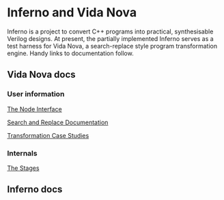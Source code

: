 # Inferno and Vida Nova

Inferno is a project to convert C++ programs into practical, synthesisable Verilog designs. At present, the partially implemented Inferno serves as a test harness for Vida Nova, a search-replace style program transformation engine. Handy links to documentation follow.

## Vida Nova docs

### User information

[The Node Interface](src/node/node_interface.md)

[Search and Replace Documentation](src/sr/search_replace_documentation.md)

[Transformation Case Studies](src/sr/transformation_case_studies.md)

### Internals

[The Stages](src/sr/stages.md)

## Inferno docs
